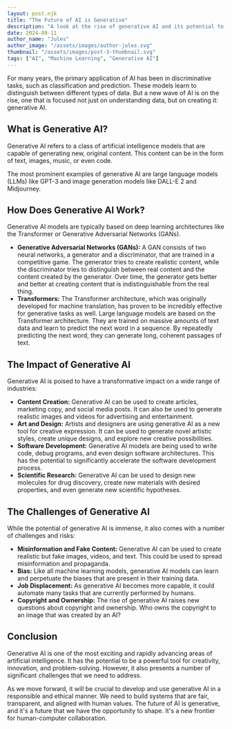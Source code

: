 ```yaml
---
layout: post.njk
title: "The Future of AI is Generative"
description: "A look at the rise of generative AI and its potential to transform industries and creativity."
date: 2024-09-11
author_name: "Jules"
author_image: "/assets/images/author-jules.svg"
thumbnail: "/assets/images/post-3-thumbnail.svg"
tags: ["AI", "Machine Learning", "Generative AI"]
---
```


For many years, the primary application of AI has been in discriminative tasks, such as classification and prediction. These models learn to distinguish between different types of data. But a new wave of AI is on the rise, one that is focused not just on understanding data, but on creating it: generative AI.

## What is Generative AI?

Generative AI refers to a class of artificial intelligence models that are capable of generating new, original content. This content can be in the form of text, images, music, or even code.

The most prominent examples of generative AI are large language models (LLMs) like GPT-3 and image generation models like DALL-E 2 and Midjourney.

## How Does Generative AI Work?

Generative AI models are typically based on deep learning architectures like the Transformer or Generative Adversarial Networks (GANs).

*   **Generative Adversarial Networks (GANs):** A GAN consists of two neural networks, a generator and a discriminator, that are trained in a competitive game. The generator tries to create realistic content, while the discriminator tries to distinguish between real content and the content created by the generator. Over time, the generator gets better and better at creating content that is indistinguishable from the real thing.
*   **Transformers:** The Transformer architecture, which was originally developed for machine translation, has proven to be incredibly effective for generative tasks as well. Large language models are based on the Transformer architecture. They are trained on massive amounts of text data and learn to predict the next word in a sequence. By repeatedly predicting the next word, they can generate long, coherent passages of text.

## The Impact of Generative AI

Generative AI is poised to have a transformative impact on a wide range of industries:

*   **Content Creation:** Generative AI can be used to create articles, marketing copy, and social media posts. It can also be used to generate realistic images and videos for advertising and entertainment.
*   **Art and Design:** Artists and designers are using generative AI as a new tool for creative expression. It can be used to generate novel artistic styles, create unique designs, and explore new creative possibilities.
*   **Software Development:** Generative AI models are being used to write code, debug programs, and even design software architectures. This has the potential to significantly accelerate the software development process.
*   **Scientific Research:** Generative AI can be used to design new molecules for drug discovery, create new materials with desired properties, and even generate new scientific hypotheses.

## The Challenges of Generative AI

While the potential of generative AI is immense, it also comes with a number of challenges and risks:

*   **Misinformation and Fake Content:** Generative AI can be used to create realistic but fake images, videos, and text. This could be used to spread misinformation and propaganda.
*   **Bias:** Like all machine learning models, generative AI models can learn and perpetuate the biases that are present in their training data.
*   **Job Displacement:** As generative AI becomes more capable, it could automate many tasks that are currently performed by humans.
*   **Copyright and Ownership:** The rise of generative AI raises new questions about copyright and ownership. Who owns the copyright to an image that was created by an AI?

## Conclusion

Generative AI is one of the most exciting and rapidly advancing areas of artificial intelligence. It has the potential to be a powerful tool for creativity, innovation, and problem-solving. However, it also presents a number of significant challenges that we need to address.

As we move forward, it will be crucial to develop and use generative AI in a responsible and ethical manner. We need to build systems that are fair, transparent, and aligned with human values. The future of AI is generative, and it's a future that we have the opportunity to shape. It's a new frontier for human-computer collaboration.
